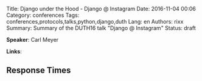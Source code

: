 Title: Django under the Hood - Django @ Instagram
Date:   2016-11-04 00:06
Category: conferences
Tags: conferences,protocols,talks,python,django,duth
Lang: en
Authors: rixx
Summary: Summary of the DUTH16 talk "Django @ Instagram"
Status: draft


**Speaker**: Carl Meyer

**Links**: 


## Response Times


